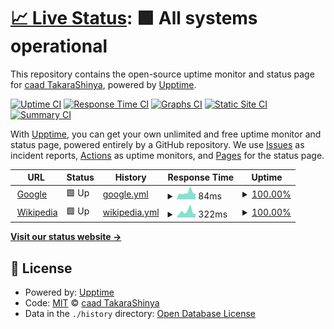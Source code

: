 # [📈 Live Status](https://TakaraShinya.github.io/test-upptime): <!--live status--> **🟩 All systems operational**

This repository contains the open-source uptime monitor and status page for [caad TakaraShinya](https://TakaraShinya.github.io/test-upptime), powered by [Upptime](https://github.com/upptime/upptime).

[![Uptime CI](https://github.com/TakaraShinya/test-upptime/workflows/Uptime%20CI/badge.svg)](https://github.com/TakaraShinya/test-upptime/actions?query=workflow%3A%22Uptime+CI%22)
[![Response Time CI](https://github.com/TakaraShinya/test-upptime/workflows/Response%20Time%20CI/badge.svg)](https://github.com/TakaraShinya/test-upptime/actions?query=workflow%3A%22Response+Time+CI%22)
[![Graphs CI](https://github.com/TakaraShinya/test-upptime/workflows/Graphs%20CI/badge.svg)](https://github.com/TakaraShinya/test-upptime/actions?query=workflow%3A%22Graphs+CI%22)
[![Static Site CI](https://github.com/TakaraShinya/test-upptime/workflows/Static%20Site%20CI/badge.svg)](https://github.com/TakaraShinya/test-upptime/actions?query=workflow%3A%22Static+Site+CI%22)
[![Summary CI](https://github.com/TakaraShinya/test-upptime/workflows/Summary%20CI/badge.svg)](https://github.com/TakaraShinya/test-upptime/actions?query=workflow%3A%22Summary+CI%22)

With [Upptime](https://upptime.js.org), you can get your own unlimited and free uptime monitor and status page, powered entirely by a GitHub repository. We use [Issues](https://github.com/TakaraShinya/test-upptime/issues) as incident reports, [Actions](https://github.com/TakaraShinya/test-upptime/actions) as uptime monitors, and [Pages](https://TakaraShinya.github.io/test-upptime) for the status page.

<!--start: status pages-->
<!-- This summary is generated by Upptime (https://github.com/upptime/upptime) -->
<!-- Do not edit this manually, your changes will be overwritten -->
<!-- prettier-ignore -->
| URL | Status | History | Response Time | Uptime |
| --- | ------ | ------- | ------------- | ------ |
| <img alt="" src="https://icons.duckduckgo.com/ip3/www.google.com.ico" height="13"> [Google](https://www.google.com) | 🟩 Up | [google.yml](https://github.com/TakaraShinya/test-upptime/commits/HEAD/history/google.yml) | <details><summary><img alt="Response time graph" src="./graphs/google/response-time-week.png" height="20"> 84ms</summary><br><a href="https://TakaraShinya.github.io/test-upptime/history/google"><img alt="Response time 104" src="https://img.shields.io/endpoint?url=https%3A%2F%2Fraw.githubusercontent.com%2FTakaraShinya%2Ftest-upptime%2FHEAD%2Fapi%2Fgoogle%2Fresponse-time.json"></a><br><a href="https://TakaraShinya.github.io/test-upptime/history/google"><img alt="24-hour response time 68" src="https://img.shields.io/endpoint?url=https%3A%2F%2Fraw.githubusercontent.com%2FTakaraShinya%2Ftest-upptime%2FHEAD%2Fapi%2Fgoogle%2Fresponse-time-day.json"></a><br><a href="https://TakaraShinya.github.io/test-upptime/history/google"><img alt="7-day response time 84" src="https://img.shields.io/endpoint?url=https%3A%2F%2Fraw.githubusercontent.com%2FTakaraShinya%2Ftest-upptime%2FHEAD%2Fapi%2Fgoogle%2Fresponse-time-week.json"></a><br><a href="https://TakaraShinya.github.io/test-upptime/history/google"><img alt="30-day response time 86" src="https://img.shields.io/endpoint?url=https%3A%2F%2Fraw.githubusercontent.com%2FTakaraShinya%2Ftest-upptime%2FHEAD%2Fapi%2Fgoogle%2Fresponse-time-month.json"></a><br><a href="https://TakaraShinya.github.io/test-upptime/history/google"><img alt="1-year response time 104" src="https://img.shields.io/endpoint?url=https%3A%2F%2Fraw.githubusercontent.com%2FTakaraShinya%2Ftest-upptime%2FHEAD%2Fapi%2Fgoogle%2Fresponse-time-year.json"></a></details> | <details><summary><a href="https://TakaraShinya.github.io/test-upptime/history/google">100.00%</a></summary><a href="https://TakaraShinya.github.io/test-upptime/history/google"><img alt="All-time uptime 100.00%" src="https://img.shields.io/endpoint?url=https%3A%2F%2Fraw.githubusercontent.com%2FTakaraShinya%2Ftest-upptime%2FHEAD%2Fapi%2Fgoogle%2Fuptime.json"></a><br><a href="https://TakaraShinya.github.io/test-upptime/history/google"><img alt="24-hour uptime 100.00%" src="https://img.shields.io/endpoint?url=https%3A%2F%2Fraw.githubusercontent.com%2FTakaraShinya%2Ftest-upptime%2FHEAD%2Fapi%2Fgoogle%2Fuptime-day.json"></a><br><a href="https://TakaraShinya.github.io/test-upptime/history/google"><img alt="7-day uptime 100.00%" src="https://img.shields.io/endpoint?url=https%3A%2F%2Fraw.githubusercontent.com%2FTakaraShinya%2Ftest-upptime%2FHEAD%2Fapi%2Fgoogle%2Fuptime-week.json"></a><br><a href="https://TakaraShinya.github.io/test-upptime/history/google"><img alt="30-day uptime 100.00%" src="https://img.shields.io/endpoint?url=https%3A%2F%2Fraw.githubusercontent.com%2FTakaraShinya%2Ftest-upptime%2FHEAD%2Fapi%2Fgoogle%2Fuptime-month.json"></a><br><a href="https://TakaraShinya.github.io/test-upptime/history/google"><img alt="1-year uptime 100.00%" src="https://img.shields.io/endpoint?url=https%3A%2F%2Fraw.githubusercontent.com%2FTakaraShinya%2Ftest-upptime%2FHEAD%2Fapi%2Fgoogle%2Fuptime-year.json"></a></details>
| <img alt="" src="https://icons.duckduckgo.com/ip3/en.wikipedia.org.ico" height="13"> [Wikipedia](https://en.wikipedia.org) | 🟩 Up | [wikipedia.yml](https://github.com/TakaraShinya/test-upptime/commits/HEAD/history/wikipedia.yml) | <details><summary><img alt="Response time graph" src="./graphs/wikipedia/response-time-week.png" height="20"> 322ms</summary><br><a href="https://TakaraShinya.github.io/test-upptime/history/wikipedia"><img alt="Response time 218" src="https://img.shields.io/endpoint?url=https%3A%2F%2Fraw.githubusercontent.com%2FTakaraShinya%2Ftest-upptime%2FHEAD%2Fapi%2Fwikipedia%2Fresponse-time.json"></a><br><a href="https://TakaraShinya.github.io/test-upptime/history/wikipedia"><img alt="24-hour response time 183" src="https://img.shields.io/endpoint?url=https%3A%2F%2Fraw.githubusercontent.com%2FTakaraShinya%2Ftest-upptime%2FHEAD%2Fapi%2Fwikipedia%2Fresponse-time-day.json"></a><br><a href="https://TakaraShinya.github.io/test-upptime/history/wikipedia"><img alt="7-day response time 322" src="https://img.shields.io/endpoint?url=https%3A%2F%2Fraw.githubusercontent.com%2FTakaraShinya%2Ftest-upptime%2FHEAD%2Fapi%2Fwikipedia%2Fresponse-time-week.json"></a><br><a href="https://TakaraShinya.github.io/test-upptime/history/wikipedia"><img alt="30-day response time 217" src="https://img.shields.io/endpoint?url=https%3A%2F%2Fraw.githubusercontent.com%2FTakaraShinya%2Ftest-upptime%2FHEAD%2Fapi%2Fwikipedia%2Fresponse-time-month.json"></a><br><a href="https://TakaraShinya.github.io/test-upptime/history/wikipedia"><img alt="1-year response time 218" src="https://img.shields.io/endpoint?url=https%3A%2F%2Fraw.githubusercontent.com%2FTakaraShinya%2Ftest-upptime%2FHEAD%2Fapi%2Fwikipedia%2Fresponse-time-year.json"></a></details> | <details><summary><a href="https://TakaraShinya.github.io/test-upptime/history/wikipedia">100.00%</a></summary><a href="https://TakaraShinya.github.io/test-upptime/history/wikipedia"><img alt="All-time uptime 100.00%" src="https://img.shields.io/endpoint?url=https%3A%2F%2Fraw.githubusercontent.com%2FTakaraShinya%2Ftest-upptime%2FHEAD%2Fapi%2Fwikipedia%2Fuptime.json"></a><br><a href="https://TakaraShinya.github.io/test-upptime/history/wikipedia"><img alt="24-hour uptime 100.00%" src="https://img.shields.io/endpoint?url=https%3A%2F%2Fraw.githubusercontent.com%2FTakaraShinya%2Ftest-upptime%2FHEAD%2Fapi%2Fwikipedia%2Fuptime-day.json"></a><br><a href="https://TakaraShinya.github.io/test-upptime/history/wikipedia"><img alt="7-day uptime 100.00%" src="https://img.shields.io/endpoint?url=https%3A%2F%2Fraw.githubusercontent.com%2FTakaraShinya%2Ftest-upptime%2FHEAD%2Fapi%2Fwikipedia%2Fuptime-week.json"></a><br><a href="https://TakaraShinya.github.io/test-upptime/history/wikipedia"><img alt="30-day uptime 100.00%" src="https://img.shields.io/endpoint?url=https%3A%2F%2Fraw.githubusercontent.com%2FTakaraShinya%2Ftest-upptime%2FHEAD%2Fapi%2Fwikipedia%2Fuptime-month.json"></a><br><a href="https://TakaraShinya.github.io/test-upptime/history/wikipedia"><img alt="1-year uptime 100.00%" src="https://img.shields.io/endpoint?url=https%3A%2F%2Fraw.githubusercontent.com%2FTakaraShinya%2Ftest-upptime%2FHEAD%2Fapi%2Fwikipedia%2Fuptime-year.json"></a></details>

<!--end: status pages-->

[**Visit our status website →**](https://TakaraShinya.github.io/test-upptime)

## 📄 License

- Powered by: [Upptime](https://github.com/upptime/upptime)
- Code: [MIT](./LICENSE) © [caad TakaraShinya](https://TakaraShinya.github.io/test-upptime)
- Data in the `./history` directory: [Open Database License](https://opendatacommons.org/licenses/odbl/1-0/)
